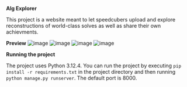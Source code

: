 **Alg Explorer**

This project is a website meant to let speedcubers upload and explore reconstructions of world-class solves as well as share their own achievments.

**Preview**
![image](https://github.com/user-attachments/assets/bc566a36-a06b-4869-958b-0d87f7ee78f3)
![image](https://github.com/user-attachments/assets/fc263af0-e107-41cc-b87f-c6dc7e160ea5)
![image](https://github.com/user-attachments/assets/fe69b46e-265a-4fdb-a7b7-565901480c68)
![image](https://github.com/user-attachments/assets/e3de37b3-3aca-4995-9fce-6bac68531d9f)

**Running the project**

The project uses Python 3.12.4.
You can run the project by executing ```pip install -r requirements.txt``` in the project directory and then running ```python manage.py runserver```. The default port is 8000.
